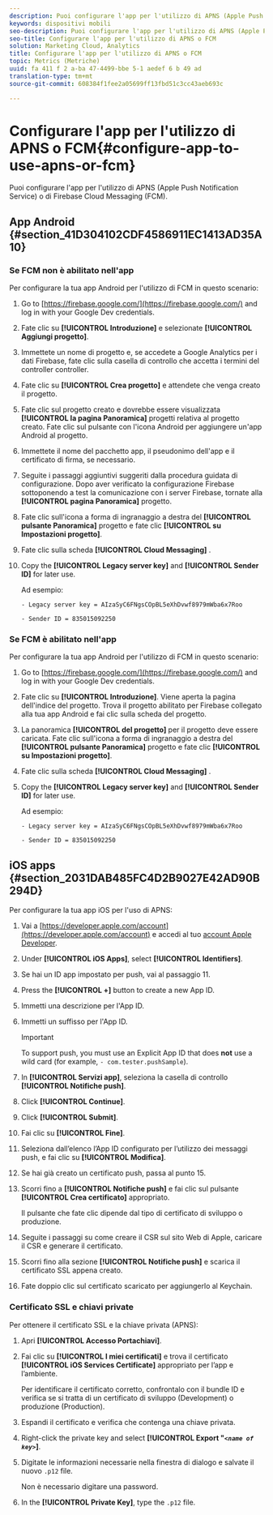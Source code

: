 ```yaml
---
description: Puoi configurare l'app per l'utilizzo di APNS (Apple Push Notification Service) o di Firebase Cloud Messaging (FCM).
keywords: dispositivi mobili
seo-description: Puoi configurare l'app per l'utilizzo di APNS (Apple Push Notification Service) o di Firebase Cloud Messaging (FCM).
seo-title: Configurare l'app per l'utilizzo di APNS o FCM
solution: Marketing Cloud, Analytics
title: Configurare l'app per l'utilizzo di APNS o FCM
topic: Metrics (Metriche)
uuid: fa 411 f 2 a-ba 47-4499-bbe 5-1 aedef 6 b 49 ad
translation-type: tm+mt
source-git-commit: 608384f1fee2a05699ff13fbd51c3cc43aeb693c

---
```



# Configurare l'app per l'utilizzo di APNS o FCM{#configure-app-to-use-apns-or-fcm}

Puoi configurare l'app per l'utilizzo di APNS (Apple Push Notification Service) o di Firebase Cloud Messaging (FCM).

## App Android {#section_41D304102CDF4586911EC1413AD35A10}

### Se FCM non è abilitato nell'app

Per configurare la tua app Android per l'utilizzo di FCM in questo scenario:

1. Go to [https://firebase.google.com/](https://firebase.google.com/) and log in with your Google Dev credentials.

1. Fate clic su **[!UICONTROL Introduzione]** e selezionate **[!UICONTROL Aggiungi progetto]**.

1. Immettete un nome di progetto e, se accedete a Google Analytics per i dati Firebase, fate clic sulla casella di controllo che accetta i termini del controller controller.

1. Fate clic su **[!UICONTROL Crea progetto]** e attendete che venga creato il progetto.

1. Fate clic sul progetto creato e dovrebbe essere visualizzata **[!UICONTROL la pagina Panoramica]** progetti relativa al progetto creato. Fate clic sul pulsante con l'icona Android per aggiungere un'app Android al progetto.

1. Immettete il nome del pacchetto app, il pseudonimo dell'app e il certificato di firma, se necessario.

1. Seguite i passaggi aggiuntivi suggeriti dalla procedura guidata di configurazione. Dopo aver verificato la configurazione Firebase sottoponendo a test la comunicazione con i server Firebase, tornate alla **[!UICONTROL pagina Panoramica]** progetto.

1. Fate clic sull'icona a forma di ingranaggio a destra del **[!UICONTROL pulsante Panoramica]** progetto e fate clic **[!UICONTROL su Impostazioni progetto]**.

1. Fate clic sulla scheda **[!UICONTROL Cloud Messaging]** .

1. Copy the **[!UICONTROL Legacy server key]** and **[!UICONTROL Sender ID]** for later use.

   Ad esempio:

   ```
   - Legacy server key = AIzaSyC6FNgsCOpBL5eXhDvwf8979mWba6x7Roo
   ```

   ```
   - Sender ID = 835015092250
   ```

### Se FCM è abilitato nell'app

Per configurare la tua app Android per l'utilizzo di FCM in questo scenario:

1. Go to [https://firebase.google.com/](https://firebase.google.com/) and log in with your Google Dev credentials.

1. Fate clic su **[!UICONTROL Introduzione]**. Viene aperta la pagina dell'indice del progetto. Trova il progetto abilitato per Firebase collegato alla tua app Android e fai clic sulla scheda del progetto.

1. La panoramica **[!UICONTROL del progetto]** per il progetto deve essere caricata. Fate clic sull'icona a forma di ingranaggio a destra del **[!UICONTROL pulsante Panoramica]** progetto e fate clic **[!UICONTROL su Impostazioni progetto]**.

1. Fate clic sulla scheda **[!UICONTROL Cloud Messaging]** .

1. Copy the **[!UICONTROL Legacy server key]** and **[!UICONTROL Sender ID]** for later use.

   Ad esempio:

   ```
   - Legacy server key = AIzaSyC6FNgsCOpBL5eXhDvwf8979mWba6x7Roo
   ```

   ```
   - Sender ID = 835015092250
   ```



## iOS apps {#section_2031DAB485FC4D2B9027E42AD90B294D}

Per configurare la tua app iOS per l'uso di APNS:

1. Vai a [https://developer.apple.com/account](https://developer.apple.com/account) e accedi al tuo [account Apple Developer](https://developer.apple.com/account).
1. Under **[!UICONTROL iOS Apps]**, select **[!UICONTROL Identifiers]**.
1. Se hai un ID app impostato per push, vai al passaggio 11.
1. Press the **[!UICONTROL +]** button to create a new App ID.
1. Immetti una descrizione per l'App ID.
1. Immetti un suffisso per l'App ID.

   >[!IMPORTANT]
   >
   >To support push, you must use an Explicit App ID that does **not** use a wild card (for example, `- com.tester.pushSample`).

1. In **[!UICONTROL Servizi app]**, seleziona la casella di controllo **[!UICONTROL Notifiche push]**.
1. Click **[!UICONTROL Continue]**.
1. Click **[!UICONTROL Submit]**.
1. Fai clic su **[!UICONTROL Fine]**.
1. Seleziona dall’elenco l’App ID configurato per l’utilizzo dei messaggi push, e fai clic su **[!UICONTROL Modifica]**.
1. Se hai già creato un certificato push, passa al punto 15.
1. Scorri fino a **[!UICONTROL Notifiche push]** e fai clic sul pulsante **[!UICONTROL Crea certificato]** appropriato.

   Il pulsante che fate clic dipende dal tipo di certificato di sviluppo o produzione.
1. Seguite i passaggi su come creare il CSR sul sito Web di Apple, caricare il CSR e generare il certificato.
1. Scorri fino alla sezione **[!UICONTROL Notifiche push]** e scarica il certificato SSL appena creato.
1. Fate doppio clic sul certificato scaricato per aggiungerlo al Keychain.

### Certificato SSL e chiavi private

Per ottenere il certificato SSL e la chiave privata (APNS):

1. Apri **[!UICONTROL Accesso Portachiavi]**.
1. Fai clic su **[!UICONTROL I miei certificati]** e trova il certificato **[!UICONTROL iOS Services Certificate]** appropriato per l’app e l’ambiente.

   Per identificare il certificato corretto, confrontalo con il bundle ID e verifica se si tratta di un certificato di sviluppo (Development) o produzione (Production).

1. Espandi il certificato e verifica che contenga una chiave privata.
1. Right-click the private key and select **[!UICONTROL Export "*`<name of key>`*]**.
1. Digitate le informazioni necessarie nella finestra di dialogo e salvate il nuovo `.p12` file.

   Non è necessario digitare una password.

1. In the **[!UICONTROL Private Key]**, type the `.p12` file.

